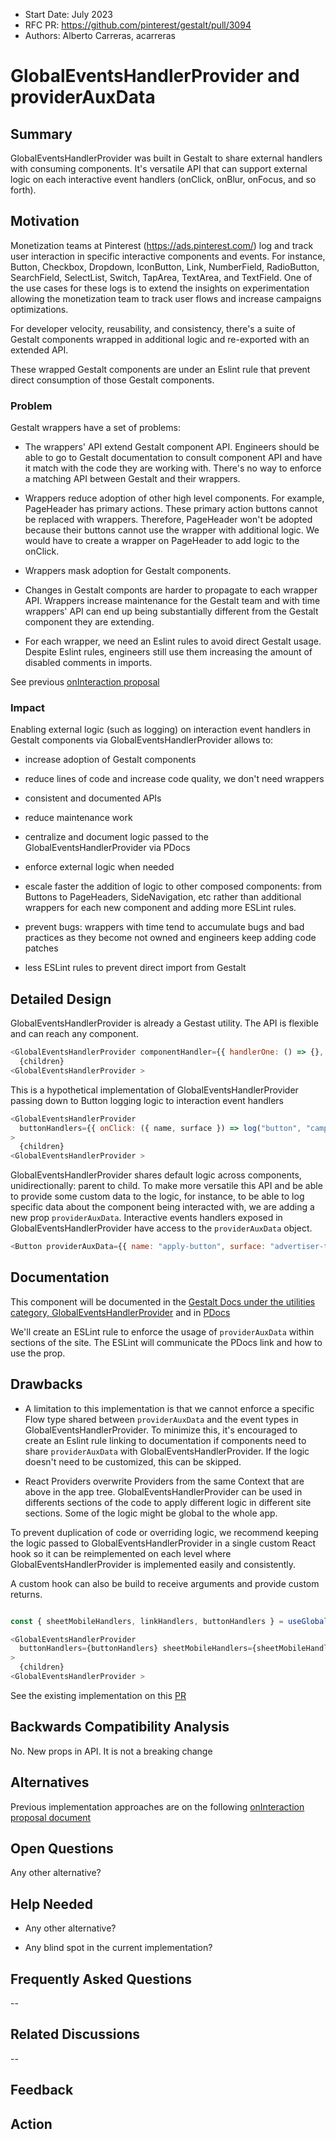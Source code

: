 - Start Date: July 2023
- RFC PR: https://github.com/pinterest/gestalt/pull/3094
- Authors: Alberto Carreras, acarreras

# GlobalEventsHandlerProvider and providerAuxData

## Summary

GlobalEventsHandlerProvider was built in Gestalt to share external handlers with consuming components. It's versatile API that can support external logic on each interactive event handlers (onClick, onBlur, onFocus, and so forth).

## Motivation

Monetization teams at Pinterest (https://ads.pinterest.com/) log and track user interaction in specific interactive components and events. For instance, Button, Checkbox, Dropdown, IconButton, Link, NumberField, RadioButton, SearchField, SelectList, Switch, TapArea, TextArea, and TextField. One of the use cases for these logs is to extend the insights on experimentation allowing the monetization team to track user flows and increase campaigns optimizations.

For developer velocity, reusability, and consistency, there's a suite of Gestalt components wrapped in additional logic and re-exported with an extended API.

These wrapped Gestalt components are under an Eslint rule that prevent direct consumption of those Gestalt components.

### Problem

Gestalt wrappers have a set of problems:

- The wrappers' API extend Gestalt component API. Engineers should be able to go to Gestalt documentation to consult component API and have it match with the code they are working with. There's no way to enforce a matching API between Gestalt and their wrappers.

- Wrappers reduce adoption of other high level components. For example, PageHeader has primary actions. These primary action buttons cannot be replaced with wrappers. Therefore, PageHeader won't be adopted because their buttons cannot use the wrapper with additional logic. We would have to create a wrapper on PageHeader to add logic to the onClick.

- Wrappers mask adoption for Gestalt components.

- Changes in Gestalt componts are harder to propagate to each wrapper API. Wrappers increase maintenance for the Gestalt team and with time wrappers' API can end up being substantially different from the Gestalt component they are extending.

- For each wrapper, we need an Eslint rules to avoid direct Gestalt usage. Despite Eslint rules, engineers still use them increasing the amount of disabled comments in imports.

See previous [onInteraction proposal](https://paper.dropbox.com/doc/Proposal-New-onInteraction-functionality-in-Gestalt-components--B416h3YCf4BRIgvCtDUTVrKLAg-rOblYZwoXPm1MzHeLbVyx)

### Impact

Enabling external logic (such as logging) on interaction event handlers in Gestalt components via GlobalEventsHandlerProvider allows to:

- increase adoption of Gestalt components

- reduce lines of code and increase code quality, we don't need wrappers

- consistent and documented APIs

- reduce maintenance work

- centralize and document logic passed to the GlobalEventsHandlerProvider via PDocs

- enforce external logic when needed

- escale faster the addition of logic to other composed components: from Buttons to PageHeaders, SideNavigation, etc rather than additional wrappers for each new component and adding more ESLint rules.

- prevent bugs: wrappers with time tend to accumulate bugs and bad practices as they become not owned and engineers keep adding code patches

- less ESLint rules to prevent direct import from Gestalt

## Detailed Design

GlobalEventsHandlerProvider is already a Gestast utility. The API is flexible and can reach any component.

```javascript
<GlobalEventsHandlerProvider componentHandler={{ handlerOne: () => {}, handlerTwo: () => {} }}>
  {children}
<GlobalEventsHandlerProvider >
```

This is a hypothetical implementation of GlobalEventsHandlerProvider passing down to Button logging logic to interaction event handlers

```javascript
<GlobalEventsHandlerProvider
  buttonHandlers={{ onClick: ({ name, surface }) => log("button", "campaign_form", name, surface)}}
>
  {children}
<GlobalEventsHandlerProvider >

```

GlobalEventsHandlerProvider shares default logic across components, unidirectionally: parent to child. To make more versatile this API and be able to provide some custom data to the logic, for instance, to be able to log specific data about the component being interacted with, we are adding a new prop `providerAuxData`. Interactive events handlers exposed in GlobalEventsHandlerProvider have access to the `providerAuxData` object.

```javascript
<Button providerAuxData={{ name: "apply-button", surface: "advertiser-tools"}}>
```

## Documentation

This component will be documented in the [Gestalt Docs under the utilities category, GlobalEventsHandlerProvider](https://gestalt.pinterest.systems/web/utilities/globaleventshandlerprovider) and in [PDocs](https://pdocs.pinadmin.com/docs/webapp/gestalt-providers)

We'll create an ESLint rule to enforce the usage of `providerAuxData` within sections of the site. The ESLint will communicate the PDocs link and how to use the prop.

## Drawbacks

- A limitation to this implementation is that we cannot enforce a specific Flow type shared between `providerAuxData` and the event types in GlobalEventsHandlerProvider. To minimize this, it's encouraged to create an Eslint rule linking to documentation if components need to share `providerAuxData` with GlobalEventsHandlerProvider. If the logic doesn't need to be customized, this can be skipped.

- React Providers overwrite Providers from the same Context that are above in the app tree. GlobalEventsHandlerProvider can be used in differents sections of the code to apply different logic in different site sections. Some of the logic might be global to the whole app.

To prevent duplication of code or overriding logic, we recommend keeping the logic passed to GlobalEventsHandlerProvider in a single custom React hook so it can be reimplemented on each level where GlobalEventsHandlerProvider is implemented easily and consistently.

A custom hook can also be build to receive arguments and provide custom returns.

```javascript

const { sheetMobileHandlers, linkHandlers, buttonHandlers } = useGlobalEventsHandlerProvider()

<GlobalEventsHandlerProvider
  buttonHandlers={buttonHandlers} sheetMobileHandlers={sheetMobileHandlers} linkHandlers={linkHandlers}
>
  {children}
<GlobalEventsHandlerProvider >

```

See the existing implementation on this [PR](https://github.com/pinternal/pinboard/pull/12301/files)

## Backwards Compatibility Analysis

No. New props in API. It is not a breaking change

## Alternatives

Previous implementation approaches are on the following [onInteraction proposal document](https://paper.dropbox.com/doc/Proposal-New-onInteraction-functionality-in-Gestalt-components--B416h3YCf4BRIgvCtDUTVrKLAg-rOblYZwoXPm1MzHeLbVyx)

## Open Questions

Any other alternative?

## Help Needed

- Any other alternative?

- Any blind spot in the current implementation?

## Frequently Asked Questions

--

## Related Discussions

--

## Feedback

## Action
